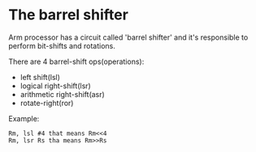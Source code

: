 # The barrel shifter

Arm processor has a circuit called 'barrel shifter' and it's responsible to perform bit-shifts and rotations.  

There are 4 barrel-shift ops(operations):
- left shift(lsl)
- logical right-shift(lsr)
- arithmetic right-shift(asr)
- rotate-right(ror)

Example:
  ```
  Rm, lsl #4 that means Rm<<4
  Rm, lsr Rs tha means Rm>>Rs
  ```
